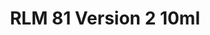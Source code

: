 ---
layout: product
title: "RLM 81 Version 2 10ml"
price: "330" 
desc: "Acrylic Laquer 10mL"
img_path: "/assets/img/RC324.webp"
brand: "AK "
available: false
special_offer: false
new: false
soon: false
cat: "020000"
subcat: "020200"
subsubcat: "020201"
sifra: "RC324"
popular: false
---